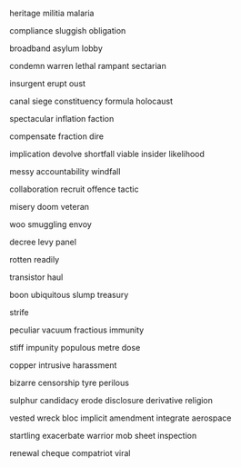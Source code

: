 heritage militia malaria

compliance sluggish obligation 

broadband asylum lobby 

condemn warren lethal rampant sectarian 

insurgent erupt oust

canal siege constituency formula holocaust

spectacular inflation faction

compensate fraction dire

implication devolve shortfall viable insider likelihood

messy accountability windfall

collaboration recruit offence tactic

misery doom veteran 

woo smuggling envoy

decree levy panel 

rotten readily 

transistor haul 

boon ubiquitous slump treasury

strife 

peculiar vacuum fractious immunity

stiff impunity populous metre dose

copper intrusive harassment

bizarre censorship tyre perilous 

sulphur candidacy erode disclosure derivative religion

vested wreck bloc implicit amendment integrate aerospace

startling exacerbate warrior mob sheet inspection

renewal cheque compatriot viral